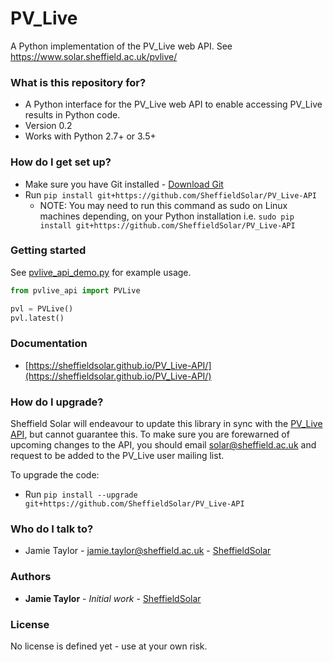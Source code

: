 # PV_Live
A Python implementation of the PV_Live web API. See https://www.solar.sheffield.ac.uk/pvlive/

### What is this repository for? ###

* A Python interface for the PV_Live web API to enable accessing PV_Live results in Python code.
* Version 0.2
* Works with Python 2.7+ or 3.5+

### How do I get set up? ###

* Make sure you have Git installed - [Download Git](https://git-scm.com/downloads)
* Run `pip install git+https://github.com/SheffieldSolar/PV_Live-API`
    - NOTE: You may need to run this command as sudo on Linux machines depending, on your Python installation i.e. `sudo pip install git+https://github.com/SheffieldSolar/PV_Live-API`

### Getting started ###

See [pvlive_api_demo.py](https://github.com/SheffieldSolar/PV_Live-API/blob/master/pvlive_api_demo.py) for example usage.
```Python
from pvlive_api import PVLive

pvl = PVLive()
pvl.latest()
```

### Documentation ###

* [https://sheffieldsolar.github.io/PV_Live-API/](https://sheffieldsolar.github.io/PV_Live-API/)

### How do I upgrade? ###

Sheffield Solar will endeavour to update this library in sync with the [PV_Live API](https://www.solar.sheffield.ac.uk/pvlive/api/ "PV_Live API webpage"), but cannot guarantee this. To make sure you are forewarned of upcoming changes to the API, you should email [solar@sheffield.ac.uk](mailto:solar@sheffield.ac.uk?subject=PV_Live%20API%20email%20updates "Email Sheffield Solar") and request to be added to the PV_Live user mailing list.

To upgrade the code:
* Run `pip install --upgrade git+https://github.com/SheffieldSolar/PV_Live-API`

### Who do I talk to? ###

* Jamie Taylor - [jamie.taylor@sheffield.ac.uk](mailto:jamie.taylor@sheffield.ac.uk "Email Jamie") - [SheffieldSolar](https://github.com/SheffieldSolar)

### Authors ###

* **Jamie Taylor** - *Initial work* - [SheffieldSolar](https://github.com/SheffieldSolar)

### License ###

No license is defined yet - use at your own risk.
